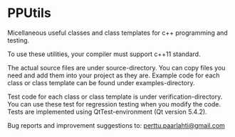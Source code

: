 # PPUtils
Micellaneous useful classes and class templates for c++ programming and testing.

To use these utilities, your compiler must support c++11 standard.

The actual source files are under source-directory. You can copy files you need and add them into your project as they are. 
Example code for each class or class template can be found under examples-directory.

Test code for each class or class template is under verification-directory. You can use these test for regression testing when you modify the code. Tests are implemented using QtTest-environment (Qt version 5.4.2).

Bug reports and improvement suggestions to: perttu.paarlahti@gmail.com